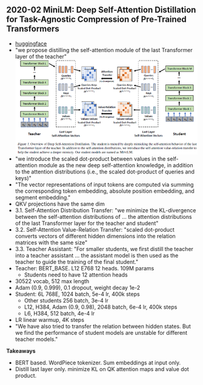 

## 2020-02 MiniLM: Deep Self-Attention Distillation for Task-Agnostic Compression of Pre-Trained Transformers
- [huggingface](https://huggingface.co/microsoft/MiniLM-L12-H384-uncased)
- "we propose distilling the self-attention module of the last Transformer layer of the teacher"
![figure 1](/figures/2020_02_MiniLM_Deep_Self-Attention_Distillation_for_Task-Agnostic_Compression_of_Pre-Trained_Transformers_Figure_1.png)
- "we introduce the scaled dot-product between values in the self-attention module as the new deep self-attention knowledge, in addition to the attention distributions (i.e., the scaled dot-product of queries and keys)"
- "The vector representations of input tokens are computed via summing the corresponding token embedding, absolute position embedding, and segment embedding."
- QKV projections have the same dim
- 3.1. Self-Attention Distribution Transfer: "we minimize the KL-divergence between the self-attention distributions of ... the attention distributions of the last Transformer layer for the teacher and student"
- 3.2. Self-Attention Value-Relation Transfer: "scaled dot-product converts vectors of different hidden dimensions into the relation matrices with the same size"
- 3.3. Teacher Assistant: "For smaller students, we first distill the teacher into a teacher assistant ... the assistant model is then used as the teacher to guide the training of the final student."
- Teacher: BERT_BASE. L12 E768 12 heads. 109M params
    - Students need to have 12 attention heads
- 30522 vocab, 512 max length
- Adam (0.9, 0.999), 0.1 dropout, weight decay 1e-2
- Student: 6L 768E, 1024 batch, 5e-4 lr, 400k steps
    - Other students 256 batch, 3e-4 lr
    - L12, H384, Adam (0.9, 0.98), 2048 batch, 6e-4 lr, 400k steps
    - L6, H384, 512 batch, 4e-4 lr
- LR linear warmup, 4K steps
- "We have also tried to transfer the relation between hidden states. But we find the performance of student models are unstable for different teacher models."

**Takeaways**
- BERT based. WordPiece tokenizer. Sum embeddings at input only.
- Distill last layer only. minimize KL on QK attention maps and value dot product. 
